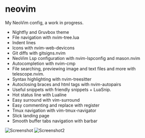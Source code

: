 # neovim

My NeoVim config, a work in progress.

-   Nightfly and Gruvbox theme
-   File navigation with nvim-tree.lua
-   Indent lines
-   Icons with nvim-web-devicons
-   Git diffs with gitsigns.nvim
-   NeoVim Lsp configuration with nvim-lspconfig and mason.nvim
-   Autocompletion with nvim-cmp
-   File searching, previewing image and text files and more with telescope.nvim.
-   Syntax highlighting with nvim-treesitter
-   Autoclosing braces and html tags with nvim-autopairs
-   Useful snippets with friendly snippets + LuaSnip.
-   Hot status line with Lualine
-   Easy surround with vim-surround
-   Easy commenting and replace with register
-   Tmux navigation with vim-tmux-navigator
-   Slick landing page
-   Smooth buffer tabs navigation with barbar

![Screenshot](https://i.ibb.co/5c3vBbH/Editormin.png)
![Screenshot2](https://i.ibb.co/6NjDDP3/colortheme2.png)
